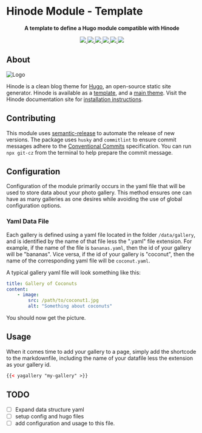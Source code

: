 # Hinode Module - Template

<!-- Tagline -->
<p align="center">
    <b>A template to define a Hugo module compatible with Hinode</b>
    <br />
</p>

<!-- Badges -->
<p align="center">
    <a href="https://gohugo.io" alt="Hugo website">
        <img src="https://img.shields.io/badge/generator-hugo-brightgreen">
    </a>
    <a href="https://gethinode.com" alt="Hinode theme">
        <img src="https://img.shields.io/badge/theme-hinode-blue">
    </a>
    <a href="https://github.com/gethinode/mod-template/commits/main" alt="Last commit">
        <img src="https://img.shields.io/github/last-commit/gethinode/mod-template.svg">
    </a>
    <a href="https://github.com/gethinode/mod-template/issues" alt="Issues">
        <img src="https://img.shields.io/github/issues/gethinode/mod-template.svg">
    </a>
    <a href="https://github.com/gethinode/mod-template/pulls" alt="Pulls">
        <img src="https://img.shields.io/github/issues-pr-raw/gethinode/mod-template.svg">
    </a>
    <a href="https://github.com/gethinode/mod-template/blob/main/LICENSE" alt="License">
        <img src="https://img.shields.io/github/license/gethinode/mod-template">
    </a>
</p>

## About

![Logo](https://raw.githubusercontent.com/gethinode/hinode/main/static/img/logo.png)

Hinode is a clean blog theme for [Hugo][hugo], an open-source static site generator. Hinode is available as a [template][repository_template], and a [main theme][repository]. <!-- This repository maintains a Hugo module to add [module][module] to a Hinode site. --> Visit the Hinode documentation site for [installation instructions][hinode_docs].

## Contributing

This module uses [semantic-release][semantic-release] to automate the release of new versions. The package uses `husky` and `commitlint` to ensure commit messages adhere to the [Conventional Commits][conventionalcommits] specification. You can run `npx git-cz` from the terminal to help prepare the commit message.

## Configuration

Configuration of the module primarily occurs in the yaml file that will be used to store data about your photo gallery.
This method ensures one can have as many galleries as one desires while avoiding the use of global configuration options.

<!--
This module supports the following parameters (see the section `params.modules` in `config.toml`):

| Setting                   | Default | Description |
|---------------------------|---------|-------------|
-->

### Yaml Data File

Each gallery is defined using a yaml file located in the folder `/data/gallery`, and is identified by the name of that
file less the ".yaml" file extension. For example, if the name of the file is `bananas.yaml`, then the id of your
gallery will be "bananas". Vice versa, if the id of your gallery is "coconut", then the name of the corresponding yaml
file will be `coconut.yaml`.

A typical gallery yaml file will look something like this:

```yaml
title: Gallery of Coconuts
content:
    - image:
        src: /path/to/coconut1.jpg
        alt: "Something about coconuts"
```

You should now get the picture.

## Usage

When it comes time to add your gallery to a page, simply add the shortcode to the markdownfile, including the name of
your datafile less the extension as your gallery id.

```html
{{< yagallery "my-gallery" >}}

```

## TODO

- [ ] Expand data structure yaml
- [ ] setup config and hugo files
- [ ] add configuration and usage to this file.

<!-- MARKDOWN LINKS -->
[hugo]: https://gohugo.io
[hinode_docs]: https://gethinode.com
<!-- [module]: https://example.com -->
[repository]: https://github.com/gethinode/hinode.git
[repository_template]: https://github.com/gethinode/template.git
[conventionalcommits]: https://www.conventionalcommits.org
[husky]: https://typicode.github.io/husky/
[semantic-release]: https://semantic-release.gitbook.io/
